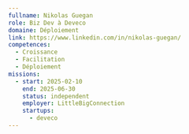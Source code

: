 ```yaml
---
fullname: Nikolas Guegan
role: Biz Dev à Deveco
domaine: Déploiement
link: https://www.linkedin.com/in/nikolas-guegan/
competences:
  - Croissance
  - Facilitation
  - Déploiement
missions:
  - start: 2025-02-10
    end: 2025-06-30
    status: independent
    employer: LittleBigConnection
    startups:
      - deveco
---
```

